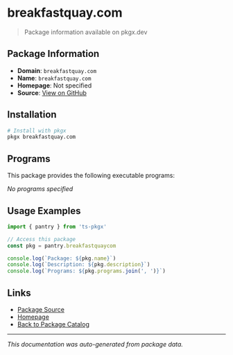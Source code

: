 # breakfastquay.com

> Package information available on pkgx.dev

## Package Information

- **Domain**: `breakfastquay.com`
- **Name**: `breakfastquay.com`
- **Homepage**: Not specified
- **Source**: [View on GitHub](https://github.com/pkgxdev/pantry/tree/main/projects/breakfastquay.com/package.yml)

## Installation

```bash
# Install with pkgx
pkgx breakfastquay.com
```

## Programs

This package provides the following executable programs:

*No programs specified*

## Usage Examples

```typescript
import { pantry } from 'ts-pkgx'

// Access this package
const pkg = pantry.breakfastquaycom

console.log(`Package: ${pkg.name}`)
console.log(`Description: ${pkg.description}`)
console.log(`Programs: ${pkg.programs.join(', ')}`)
```

## Links

- [Package Source](https://github.com/pkgxdev/pantry/tree/main/projects/breakfastquay.com/package.yml)
- [Homepage](#)
- [Back to Package Catalog](../package-catalog.md)

---

*This documentation was auto-generated from package data.*
